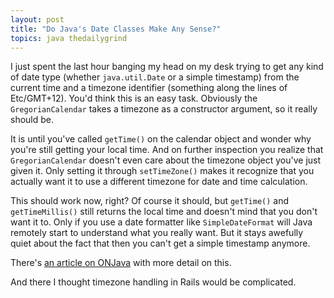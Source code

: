 ```yaml
---
layout: post
title: "Do Java's Date Classes Make Any Sense?"
topics: java thedailygrind
---
```

I just spent the last hour banging my head on my desk trying to get any kind of date type (whether `java.util.Date` or a simple timestamp) from the current time and a timezone identifier (something along the lines of Etc/GMT+12). You'd think this is an easy task. Obviously the `GregorianCalendar` takes a timezone as a constructor argument, so it really should be.

It is until you've called `getTime()` on the calendar object and wonder why you're still getting your local time. And on further inspection you realize that `GregorianCalendar` doesn't even care about the timezone object you've just given it. Only setting it through `setTimeZone()` makes it recognize that you actually want it to use a different timezone for date and time calculation.

This should work now, right? Of course it should, but `getTime()` and `getTimeMillis()` still returns the local time and doesn't mind that you don't want it to. Only if you use a date formatter like `SimpleDateFormat` will Java remotely start to understand what you really want. But it stays awefully quiet about the fact that then you can't get a simple timestamp anymore.

There's [an article on ONJava](http://www.onjava.com/pub/a/onjava/2003/06/05/java_calendar.html?page=1) with more detail on this.

And there I thought timezone handling in Rails would be complicated.